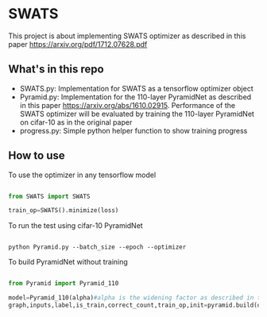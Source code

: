 # SWATS
This project is about implementing SWATS optimizer as described in this paper https://arxiv.org/pdf/1712.07628.pdf
## What's in this repo
* SWATS.py: Implementation for SWATS as a tensorflow optimizer object
* Pyramid.py: Implementation for the 110-layer PyramidNet as described in this paper https://arxiv.org/abs/1610.02915. Performance of the SWATS optimizer will be evaluated by training the 110-layer PyramidNet on cifar-10 as in the original paper
* progress.py: Simple python helper function to show training progress

## How to use

To use the optimizer in any tensorflow model

```python

from SWATS import SWATS

train_op=SWATS().minimize(loss)
```

To run the test using cifar-10 PyramidNet
```

python Pyramid.py --batch_size --epoch --optimizer
```

To build PyramidNet without training
```python

from Pyramid import Pyramid_110

model=Pyramid_110(alpha)#alpha is the widening factor as described in the paper
graph,inputs,label,is_train,correct_count,train_op,init=pyramid.build(optimizer=optimizer)
```
